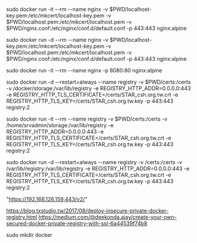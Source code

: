 sudo docker run -it --rm --name nginx -v $PWD/localhost-key.pem:/etc/mkcert/localhost-key.pem -v $PWD/localhost.pem:/etc/mkcert/localhost.pem -v $PWD/nginx.conf:/etc/nginx/conf.d/default.conf -p 443:443 nginx:alpine

sudo docker run -d --rm --name nginx -v $PWD/localhost-key.pem:/etc/mkcert/localhost-key.pem -v $PWD/localhost.pem:/etc/mkcert/localhost.pem -v $PWD/nginx.conf:/etc/nginx/conf.d/default.conf -p 443:443 nginx:alpine

sudo docker run -it --rm --name nginx -p 8080:80 nginx:alpine




sudo docker run -d --restart=always --name registry -v $PWD/certs:/certs -v /docker/storage:/var/lib/registry -e REGISTRY_HTTP_ADDR=0.0.0.0:443 -e REGISTRY_HTTP_TLS_CERTIFICATE=/certs/STAR_csh.org.tw.crt -e REGISTRY_HTTP_TLS_KEY=/certs/STAR_csh.org.tw.key -p 443:443 registry:2

sudo docker run -it --rm --name registry -v $PWD/certs:/certs -v /home/srvadmin/storage:/var/lib/registry -e REGISTRY_HTTP_ADDR=0.0.0.0:443 -e REGISTRY_HTTP_TLS_CERTIFICATE=/certs/STAR_csh.org.tw.crt -e REGISTRY_HTTP_TLS_KEY=/certs/STAR_csh.org.tw.key -p 443:443 registry:2



sudo docker run -d --restart=always --name registry -v /certs:/certs -v /var/lib/registry:/var/lib/registry -e REGISTRY_HTTP_ADDR=0.0.0.0:443 -e REGISTRY_HTTP_TLS_CERTIFICATE=/certs/STAR_csh.org.tw.crt -e REGISTRY_HTTP_TLS_KEY=/certs/STAR_csh.org.tw.key -p 443:443 registry:2



"https://192.168.126.159:443/v2/"

https://blog.txstudio.tw/2017/08/deploy-insecure-private-docker-registry.html
https://medium.com/@deekonda.ajay/create-your-own-secured-docker-private-registry-with-ssl-6a44539f74b8

sudo mkdir docker